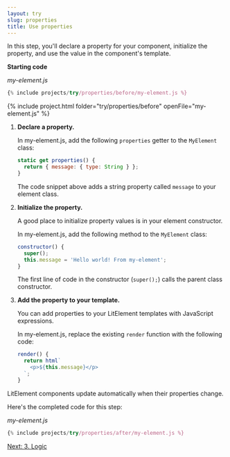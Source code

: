 ```yaml
---
layout: try
slug: properties
title: Use properties
---
```


In this step, you'll declare a property for your component, initialize the property, and use the value in the component's template. 

**Starting code**

_my-element.js_

```js
{% include projects/try/properties/before/my-element.js %}
```

{% include project.html folder="try/properties/before" openFile="my-element.js" %}

1. **Declare a property.**

    In my-element.js, add the following `properties` getter to the `MyElement` class: 
    
    ```js
    static get properties() {
      return { message: { type: String } };
    }
    ```

    The code snippet above adds a string property called `message` to your element class.

2. **Initialize the property.**

    A good place to initialize property values is in your element constructor. 
        
    In my-element.js, add the following method to the `MyElement` class: 
    
    ```js
    constructor() {
      super();
      this.message = 'Hello world! From my-element';
    }
    ```

    The first line of code in the constructor (`super();`) calls the parent class constructor.

3. **Add the property to your template.**

    You can add properties to your LitElement templates with JavaScript expressions.

    In my-element.js, replace the existing `render` function with the following code:

    ```js
    render() {
      return html`
        <p>${this.message}</p>
      `;
    }
    ``` 

LitElement components update automatically when their properties change. 

Here's the completed code for this step:

_my-element.js_

```js
{% include projects/try/properties/after/my-element.js %}
```

[Next: 3. Logic](logic)
